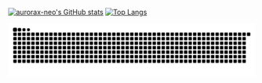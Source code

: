 [![aurorax-neo's GitHub stats](https://github-readme-stats.vercel.app/api?username=aurorax-neo&count_private=true&hide=contribs&show_icons=true&bg_color=DEG,e86444,904E95&title_color=F0E3EB&text_color=F0E3EB&icon_color=F0E3EB)](https://github.com/anuraghazra/github-readme-stats)
[![Top Langs](https://github-readme-stats.vercel.app/api/top-langs/?username=aurorax-neo&layout=compact&show_icons=true&bg_color=DEG,e86444,904E95&title_color=F0E3EB&text_color=F0E3EB&icon_color=F0E3EB)](https://github.com/anuraghazra/github-readme-stats)
<div>
  <source media="(prefers-color-scheme: dark)" srcset="https://raw.githubusercontent.com/Aurorax-own/Aurorax-own/output/github-contribution-grid-snake-dark.svg">
  <source media="(prefers-color-scheme: light)" srcset="https://raw.githubusercontent.com/Aurorax-own/Aurorax-own/output/github-contribution-grid-snake.svg">
  <img alt="github contribution grid snake animation" src="https://raw.githubusercontent.com/Aurorax-own/Aurorax-own/output/github-contribution-grid-snake.svg">
</div>

